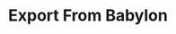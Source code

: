 ---
title: Export From Babylon
image:
description: Learn how to export from Babylon.js.
keywords: export, babylon.js, babylon
further-reading:
video-overview:
video-content:
---